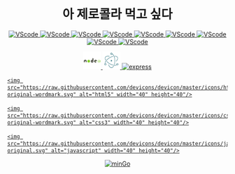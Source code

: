<h1 align="center">아 제로콜라 먹고 싶다</h2>

<p align="center">
  <a href="https://code.visualstudio.com/" target="_blank">
    
  <img src="https://cdn.discordapp.com/attachments/807077862880444456/884032015106732052/1024px-Visual_Studio_Code_1.png" alt="VScode" width="80" height="80"/>
    
  <img src="https://cdn.discordapp.com/attachments/807077862880444456/884032065220276274/256px-Visual_Studio_Code_Insiders_1.png" alt="VScode" width="80" height="80"/>
    
  <img src="https://cdn.discordapp.com/attachments/807077862880444456/884030352409120788/41e562f0cec10aea72a028d6c6327caf_Microsoft_Visual_Studio_Code.png" alt="VScode" width="80" height="80"/>
    
  <img src="https://cdn.discordapp.com/attachments/807077862880444456/884032092164468756/visual-studio.png" alt="VScode" width="80" height="80"/>
    
  <img src="https://cdn.discordapp.com/attachments/807077862880444456/884032294103445524/synthwave_option_3.png" alt="VScode" width="80" height="80"/>
    
  <img src="https://cdn.discordapp.com/attachments/807077862880444456/884032253720690698/dracula_option_3.png" alt="VScode" width="80" height="80"/>
    
  <img src="https://cdn.discordapp.com/attachments/807077862880444456/884032323648110612/synthwave_option_4.png" alt="VScode" width="80" height="80"/>
    
  <img src="https://cdn.discordapp.com/attachments/807077862880444456/884032443370319912/default_insider_dark.png" alt="VScode" width="80" height="80"/>
    
  <img src="https://cdn.discordapp.com/attachments/807077862880444456/884032347656306698/dracula_option_4.png" alt="VScode" width="80" height="80"/>
    
  </a>
</p>

<p align="center">
  
  <a href="https://nodejs.org" target="_blank">
    <img src="https://raw.githubusercontent.com/devicons/devicon/master/icons/nodejs/nodejs-original-wordmark.svg" alt="nodejs" width="40" height="40"/>
  </a>
  
  <a href="https://www.electronjs.org" target="_blank">
    <img src="https://raw.githubusercontent.com/devicons/devicon/master/icons/electron/electron-original.svg" alt="electron" width="40" height="40"/>
  </a>
  
  <a href="https://expressjs.com" target="_blank">
    <img src="https://cdn.discordapp.com/attachments/807077862880444456/884030383040102410/vfndfnvlie.png" alt="express" width="40" height="40"/>
  </a>
  
  <a href="https://www.w3schools.com/" target="_blank">
    
    <img src="https://raw.githubusercontent.com/devicons/devicon/master/icons/html5/html5-original-wordmark.svg" alt="html5" width="40" height="40"/>
  
    <img src="https://raw.githubusercontent.com/devicons/devicon/master/icons/css3/css3-original-wordmark.svg" alt="css3" width="40" height="40"/>
  
    <img src="https://raw.githubusercontent.com/devicons/devicon/master/icons/javascript/javascript-original.svg" alt="javascript" width="40" height="40"/>
    
  </a>

</p>

<p align="center">
  
  <a href="https://www.buymeacoffee.com/minGo">
    <img src="https://cdn.buymeacoffee.com/buttons/v2/default-yellow.png" height="50" width="210" alt="minGo" />
  </a>
  
</p>
